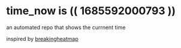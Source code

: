 # time_now is (( 1685592000793 ))

an automated repo that shows the currnent time

inspired by [breakingheatmap](https://github.com/breakingheatmap/breakingheatmap)